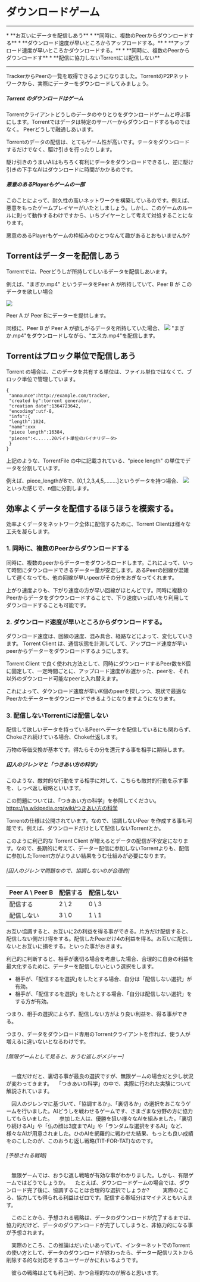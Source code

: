 # ダウンロードゲーム
<hr>
* **お互いにデータを配信しあう**
* **同時に、複数のPeerからダウンロードする**
* **ダウンロード速度が早いところからアップロードする。**
* **アップロード速度が早いところかダウンロードする。**
* **同時に、複数のPeerからダウンロードす**
* **配信に協力しないTorrentには配信しない**
<hr>

TrackerからPeerの一覧を取得できるようになりました。TorrentのP2Pネットワークから、実際にデーターをダウンロードしてみましょう。

##### Torrent のダウンロードはゲーム
Torrentクライアントどうしのデータのやりとりをダウンロードゲームと呼ぶ事にします。Torrentではデータは特定のサーバーからダウンロードするものではなく。 Peerどうしで融通しあいます。

Torrentのデータの配信は、とてもゲーム性が高いです。テータをダウンロードするだけでなく、駆け引きを行ったりします。

駆け引きのうまいAIはもちろく有利にデータをダウンロードできるし、逆に駆け引きの下手なAIはダウンロードに時間がかかるのです。

##### 悪意のあるPlayerもゲームの一部

このことによって、耐久性の高いネットワークを構築しているのです。例えば、悪意をもったゲームプレイヤーがいたとしましょう。しかし、このゲームのルールに則って動作するわけですから、いちプイヤーとして考えて対処することになります。

悪意のあるPlayerもゲームの枠組みのひとつなんて趣があるとおもいませんか?

## Torrentはデーターを配信しあう
Torrentでは、Peerどうしが所持してしいるデータを配信しあいます。

例えば、"まぎか.mp4" というデータをPeer A が所持していて、Peer B が このデータを欲しい場合

![](client_a.jpg)

Peer A が Peer Bにデーターを提供します。


同様に、Peer B が Peer A が欲しがるデータを所持していた場合、
![](client_b.jpg)
"まぎか.mp4"をダウンロードしながら、"エスカ.mp4"を配信します。



## Torrentはプロック単位で配信しあう

Torrent の場合は、このデータを共有する単位は、ファイル単位ではなくて、ブロック単位で管理しています。



```
{
 "announce":http://example.com/tracker,
 "created by":torrent generator,
 "creation date":1364723642,
 "encoding":utf-8,
 "info":{
 "length":1024,
 "name":xxx
 "piece length":16384,
 "pieces":<......20バイト単位のバイナリデータ>
 }
}
```

上記のような、TorrentFile の中に記載されている、"piece length" の単位でデータを分割しています。

例えば、piece_lengthが8で、[0,1,2,3,4,5,........]というデータを持つ場合、
![](client_c.jpg)
といった感じで、n個に分割します。


## 効率よくデータを配信するほうほうを模索する。
効率よくデータをネットワーク全体に配信するために、Torrent Clientは様々な工夫を凝らします。

### 1. 同時に、複数のPeerからダウンロードする
同時に、複数のpeerからデーターをダウンろロードします。これによって、いって時間にダウンロードできるデーター量が安定します。あるPeerの回線が混雑して遅くなっても、他の回線が早いpeerがその分をおぎなってくれます。

上がり速度よりも、下がり速度の方が早い回線がほとんどです。同時に複数のPeerからデータをダウウンロードすることで、下り速度いっぱいをり利用してダウンロードすることも可能です。


### 2. ダウンロード速度が早いところからダウンロードする。

ダウンロード速度は、回線の速度、混み具合、経路などによって、変化していきます。
Torrent Client は、通信状態を計測してして、アップロード速度が早いpeerからデーターをダウンロードするようにします。

Torrent Client で良く使われ方法として、同時にダウンロードするPeer数をK個に固定して、一定時間ごとに、アップロード速度がお遅かった、peerを、それ以外のダウンロード可能なpeerと入れ替えます。


これによって、ダウンロード速度が早いK個のpeerを探しつつ、現状で最適なPeerかたデーターをダウンロードできるようになりますようになります。


### 3. 配信しないTorrentには配信しない

配信して欲しいデータを持っているPeerへデータを配信しているにも関わらず、Chokeされ続けている場合、Choke仕返します。

万物の等価交換が基本です。得たらその分を還元する事を相手に期待します。


##### 囚人のジレンマと「つきあい方の科学」

このような、敵対的な行動をする相手に対して、こちらも敵対的行動を示す事を、しっぺ返し戦略といいます。

この問題については、「つきあい方の科学」を参照してください。
https://ja.wikipedia.org/wiki/つきあい方の科学


Torrentの仕様は公開されています。なので、協調しないPeer を作成する事も可能です。例えば、ダウンロードだけとして配信しないTorrentとか。

このように利己的な Torrent Client が増えるとデータの配信が不安定になります。なので、長期的に考えて、データー配信に参加しないTorrentよりも、配信に参加したTorrent方がよりよい結果をうむ仕組みが必要になります。


###### [囚人のジレンマ問題なので、協調しないのが合理的]

| Peer A  \  Peer B| 配信する | 配信しない |
| -- | -- | -- |
| 配信する | 2 \ 2 | 0 \ 3 |
| 配信しない | 3 \ 0 | 1 \ 1 |

お互い協調すると、お互いに2の利益を得る事ができる。片方だけ配信すると、配信しない側だけ得をする。配信したPeerだけ4の利益を得る。お互いに配信しないとお互いに損をする。といった事がおきます。

利己的に判断すると、相手が裏切る場合を考慮した場合、合理的に自身の利益を最大化するために、データーを配信しないという選択をします。

* 相手が、「配信するを選択｣をしたとする場合、自分は「配信しない選択」が有効。
* 相手が、「配信するを選択」をしたとする場合、「自分は配信しない選択」をする方が有効。

つまり、相手の選択によらず、配信しない方がより良い利益を、得る事ができる。

つまり、データをダウンロード専用のTorrentクライアントを作れば、使う人が増えるに違いないとなるわけです。


###### [無限ゲームとして見ると、おうむ返しがメジャー]

　一度だけだと、裏切る事が最良の選択ですが、無限ゲームの場合だと少し状況が変わってきます。
　「つきあいの科学」の中で、実際に行われた実験について解説されています。

　囚人のジレンマに基づいて、「協調するか」、「裏切るか」の選択をおこなうゲームを行いました。AIどうしを戦わせるゲームです、さまざまな分野の方に協力してもらいました。
　参加した人は、優勝を狙い様々なAIを組みました。「裏切り続けるAI」や「仏の顔は3度までAI」や「ランダムな選択をするAI」など、様々なAIが用意されました。ひのAIを網羅的に戦わせた結果、もっとも良い成績をのこしたのが、このおうむ返し戦略(TIT-FOR-TAT)なのです。


###### [予想される戦略]
　無限ゲームでは、おうむ返し戦略が有効な事がわかりました。しかし、有限ゲームではどうでしょうか。
　たとえば、ダウンロードゲームの場合では、ダウンロード完了後に、協調することは合理的な選択でしょうか?
　
　実際のところ、協力しても得られる利益はゼロです。配信する帯域分はマイナスともいえます。

　このことから、予想される戦略は、データのダウンロードが完了するまでは、協力的だけど、データのダウアンロードが完了してしまうと、非協力的になる事が予想されます。

　実際のところ、この推論はだいたいあっていて、インターネットでのTorrentの使い方として、データのダウンロードが終わったら、データー配信リストから削除する的な対応をするユーザーがかにれいるようです。

　彼らの戦略はとても利己的、かつ合理的なのが解ると思います。











